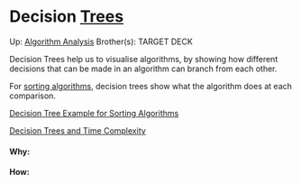 # Decision [Trees](trees)

Up: [Algorithm Analysis](algorithm_analysis)
Brother(s):
TARGET DECK

Decision Trees help us to visualise algorithms, by showing how different decisions that can be made in an algorithm can branch from each other.

For [sorting algorithms](sorting_algorithms), decision trees show what the algorithm does at each comparison.

[Decision Tree Example for Sorting Algorithms](decision_tree_example_for_sorting_algorithms)

[Decision Trees and Time Complexity](decision_trees_and_time_complexity)
































#### Why:
#### How:









